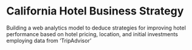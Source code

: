 # California Hotel Business Strategy
Building a web analytics model to deduce strategies for improving hotel performance based on hotel pricing, location, and initial investments employing data from ‘TripAdvisor’
